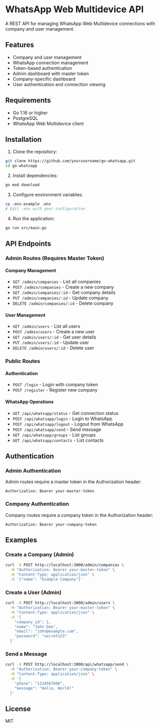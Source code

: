 # WhatsApp Web Multidevice API

A REST API for managing WhatsApp Web Multidevice connections with company and user management.

## Features

- Company and user management
- WhatsApp connection management
- Token-based authentication
- Admin dashboard with master token
- Company-specific dashboard
- User authentication and connection viewing

## Requirements

- Go 1.16 or higher
- PostgreSQL
- WhatsApp Web Multidevice client

## Installation

1. Clone the repository:
```bash
git clone https://github.com/yourusername/go-whatsapp.git
cd go-whatsapp
```

2. Install dependencies:
```bash
go mod download
```

3. Configure environment variables:
```bash
cp .env.example .env
# Edit .env with your configuration
```

4. Run the application:
```bash
go run src/main.go
```

## API Endpoints

### Admin Routes (Requires Master Token)

#### Company Management
- `GET /admin/companies` - List all companies
- `POST /admin/companies` - Create a new company
- `GET /admin/companies/:id` - Get company details
- `PUT /admin/companies/:id` - Update company
- `DELETE /admin/companies/:id` - Delete company

#### User Management
- `GET /admin/users` - List all users
- `POST /admin/users` - Create a new user
- `GET /admin/users/:id` - Get user details
- `PUT /admin/users/:id` - Update user
- `DELETE /admin/users/:id` - Delete user

### Public Routes

#### Authentication
- `POST /login` - Login with company token
- `POST /register` - Register new company

#### WhatsApp Operations
- `GET /api/whatsapp/status` - Get connection status
- `POST /api/whatsapp/login` - Login to WhatsApp
- `POST /api/whatsapp/logout` - Logout from WhatsApp
- `POST /api/whatsapp/send` - Send message
- `GET /api/whatsapp/groups` - List groups
- `GET /api/whatsapp/contacts` - List contacts

## Authentication

### Admin Authentication
Admin routes require a master token in the Authorization header:
```
Authorization: Bearer your-master-token
```

### Company Authentication
Company routes require a company token in the Authorization header:
```
Authorization: Bearer your-company-token
```

## Examples

### Create a Company (Admin)
```bash
curl -X POST http://localhost:3000/admin/companies \
  -H "Authorization: Bearer your-master-token" \
  -H "Content-Type: application/json" \
  -d '{"name": "Example Company"}'
```

### Create a User (Admin)
```bash
curl -X POST http://localhost:3000/admin/users \
  -H "Authorization: Bearer your-master-token" \
  -H "Content-Type: application/json" \
  -d '{
    "company_id": 1,
    "name": "John Doe",
    "email": "john@example.com",
    "password": "secret123"
  }'
```

### Send a Message
```bash
curl -X POST http://localhost:3000/api/whatsapp/send \
  -H "Authorization: Bearer your-company-token" \
  -H "Content-Type: application/json" \
  -d '{
    "phone": "1234567890",
    "message": "Hello, World!"
  }'
```

## License

MIT
